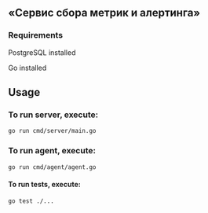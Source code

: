 ## «Сервис сбора метрик и алертинга»

### Requirements

PostgreSQL installed

Go installed

## Usage

### To run server, execute:

```shell
go run cmd/server/main.go
```

### To run agent, execute:

```shell
go run cmd/agent/agent.go
```

#### To run tests, execute:

<!-- start:code block -->

```shell
go test ./...
```

<!-- end:code block -->
